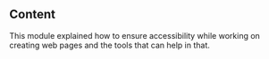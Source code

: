 ## Content
This module explained how to ensure accessibility while working on creating web pages and the tools that can help in that.